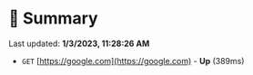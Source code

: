 # 📖 Summary
Last updated: **1/3/2023, 11:28:26 AM**

- `GET` [https://google.com](https://google.com) - **Up** (389ms)
